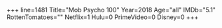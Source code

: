 +++
line=1481
Title="Mob Psycho 100"
Year=2018
Age="all"
IMDb="5.1"
RottenTomatoes=""
Netflix=1
Hulu=0
PrimeVideo=0
Disney=0
+++

